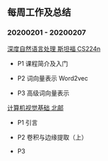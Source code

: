 ## 每周工作及总结

### 20200201 - 20200207

[深度自然语言处理 斯坦福 CS224n](https://www.bilibili.com/video/BV1pt411h7aT)

- P1 课程简介及入门
  
- P2 词向量表示 Word2vec

- P3 高级词向量表示

[计算机视觉基础 北邮](https://www.bilibili.com/video/BV1nz4y197Qv)

- P1 引言 

- P2 卷积与边缘提取（上）

- P3
